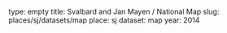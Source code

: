 type: empty
title: Svalbard and Jan Mayen / National Map
slug: places/sj/datasets/map
place: sj
dataset: map
year: 2014
